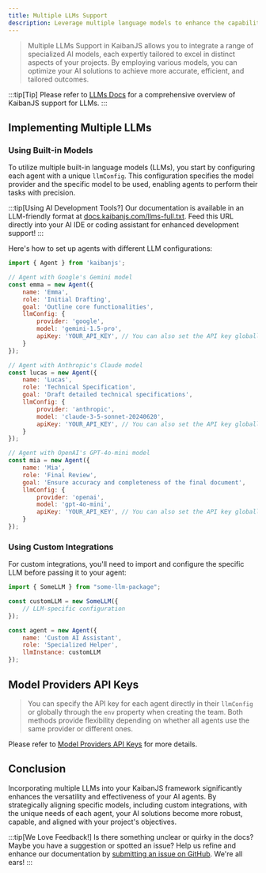 ```yaml
---
title: Multiple LLMs Support
description: Leverage multiple language models to enhance the capabilities of your AI agents in KaibanJS.
---
```


> Multiple LLMs Support in KaibanJS allows you to integrate a range of specialized AI models, each expertly tailored to excel in distinct aspects of your projects. By employing various models, you can optimize your AI solutions to achieve more accurate, efficient, and tailored outcomes.

:::tip[Tip]
Please refer to [LLMs Docs](/category/llms-docs) for a comprehensive overview of KaibanJS support for LLMs.
:::

## Implementing Multiple LLMs

### Using Built-in Models

To utilize multiple built-in language models (LLMs), you start by configuring each agent with a unique `llmConfig`. This configuration specifies the model provider and the specific model to be used, enabling agents to perform their tasks with precision.

:::tip[Using AI Development Tools?]
Our documentation is available in an LLM-friendly format at [docs.kaibanjs.com/llms-full.txt](https://docs.kaibanjs.com/llms-full.txt). Feed this URL directly into your AI IDE or coding assistant for enhanced development support!
:::

Here's how to set up agents with different LLM configurations:

```js
import { Agent } from 'kaibanjs';

// Agent with Google's Gemini model
const emma = new Agent({
    name: 'Emma',
    role: 'Initial Drafting',
    goal: 'Outline core functionalities',
    llmConfig: {
        provider: 'google',
        model: 'gemini-1.5-pro',
        apiKey: 'YOUR_API_KEY', // You can also set the API key globally through the env property when creating the team
    }
});

// Agent with Anthropic's Claude model
const lucas = new Agent({
    name: 'Lucas',
    role: 'Technical Specification',
    goal: 'Draft detailed technical specifications',
    llmConfig: {
        provider: 'anthropic',
        model: 'claude-3-5-sonnet-20240620',
        apiKey: 'YOUR_API_KEY', // You can also set the API key globally through the env property when creating the team
    }
});

// Agent with OpenAI's GPT-4o-mini model
const mia = new Agent({
    name: 'Mia',
    role: 'Final Review',
    goal: 'Ensure accuracy and completeness of the final document',
    llmConfig: {
        provider: 'openai',
        model: 'gpt-4o-mini',
        apiKey: 'YOUR_API_KEY', // You can also set the API key globally through the env property when creating the team
    }
});
```

### Using Custom Integrations

For custom integrations, you'll need to import and configure the specific LLM before passing it to your agent:

```js
import { SomeLLM } from "some-llm-package";

const customLLM = new SomeLLM({
    // LLM-specific configuration
});

const agent = new Agent({
    name: 'Custom AI Assistant',
    role: 'Specialized Helper',
    llmInstance: customLLM
});
```

## Model Providers API Keys

> You can specify the API key for each agent directly in their `llmConfig` or globally through the `env` property when creating the team. Both methods provide flexibility depending on whether all agents use the same provider or different ones.

Please refer to [Model Providers API Keys](/llms-docs/Model%20Providers%20API%20Keys) for more details.

## Conclusion
Incorporating multiple LLMs into your KaibanJS framework significantly enhances the versatility and effectiveness of your AI agents. By strategically aligning specific models, including custom integrations, with the unique needs of each agent, your AI solutions become more robust, capable, and aligned with your project's objectives.

:::tip[We Love Feedback!]
Is there something unclear or quirky in the docs? Maybe you have a suggestion or spotted an issue? Help us refine and enhance our documentation by [submitting an issue on GitHub](https://github.com/kaiban-ai/KaibanJS/issues). We're all ears!
:::